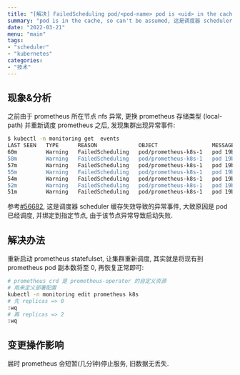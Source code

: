 ```yaml
---
title: "[解决] FailedScheduling pod/<pod-name> pod is <uid> in the cache so can't be assumed"
summary: "pod is in the cache, so can't be assumed, 这是调度器 scheduler 缓存失效导致的异常事件, 大致原因是 pod 已经调度, 并绑定到指定节点, 由于该节点异常导致启动失败, 重新启动 prometheus statefulset, 让集群重新调度, 其实就是将现有到 prometheus pod 副本数将至 0, 再恢复正常即可."
date: "2022-03-21"
menu: "main"
tags:
- "scheduler"
- "kubernetes"
categories:
- "技术"
---
```


## 现象&分析

之前由于 prometheus 所在节点 nfs 异常, 更换 prometheus 存储类型 (local-path) 并重新调度 prometheus 之后, 发现集群出现异常事件:

```sh
$ kubectl -n monitoring get  events
LAST SEEN   TYPE      REASON             OBJECT                 MESSAGE
60m         Warning   FailedScheduling   pod/prometheus-k8s-1   pod 19b50126-c636-4d3c-842e-768e76e3357b is in the cache, so can't be assumed
58m         Warning   FailedScheduling   pod/prometheus-k8s-1   pod 19b50126-c636-4d3c-842e-768e76e3357b is in the cache, so can't be assumed
57m         Warning   FailedScheduling   pod/prometheus-k8s-1   pod 19b50126-c636-4d3c-842e-768e76e3357b is in the cache, so can't be assumed
55m         Warning   FailedScheduling   pod/prometheus-k8s-1   pod 19b50126-c636-4d3c-842e-768e76e3357b is in the cache, so can't be assumed
54m         Warning   FailedScheduling   pod/prometheus-k8s-1   pod 19b50126-c636-4d3c-842e-768e76e3357b is in the cache, so can't be assumed
52m         Warning   FailedScheduling   pod/prometheus-k8s-1   pod 19b50126-c636-4d3c-842e-768e76e3357b is in the cache, so can't be assumed
51m         Warning   FailedScheduling   pod/prometheus-k8s-1   pod 19b50126-c636-4d3c-842e-768e76e3357b is in the cache, so can't be assumed
```

参考[#56682](https://github.com/kubernetes/kubernetes/issues/56682), 这是调度器 scheduler 缓存失效导致的异常事件, 大致原因是 pod 已经调度, 并绑定到指定节点, 由于该节点异常导致启动失败.

## 解决办法

重新启动 prometheus statefulset, 让集群重新调度, 其实就是将现有到 prometheus pod 副本数将至 0, 再恢复正常即可:

```sh
# prometheus crd 是 prometheus-operator 的自定义资源
# 用来定义部署配置
kubectl -n monitoring edit prometheus k8s
# 先 replicas => 0
:wq
# 再 replicas => 2
:wq
```

## 变更操作影响

届时 prometheus 会短暂(几分钟)停止服务, 旧数据无丢失.